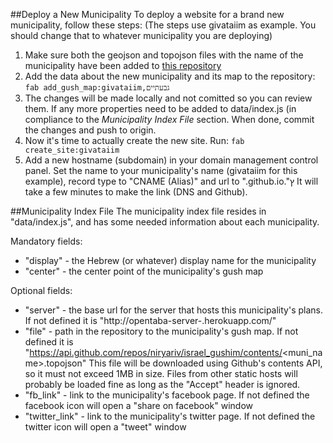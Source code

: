 ##Deploy a New Municipality
To deploy a website for a brand new municipality, follow these steps:
(The steps use givataiim as example. You should change that to whatever
municipality you are deploying)
  1. Make sure both the geojson and topojson files with the name of the municipality
     have been added to [this repository](http://github.com/niryariv/israel_gushim)
  2. Add the data about the new municipality and its map to the repository:
     `fab add_gush_map:givataiim,גבעתיים`
  3. The changes will be made locally and not comitted so you can review them.
     If any more properties need to be added to data/index.js (in compliance
     to the *Municipality Index File* section. When done,
     commit the changes and push to origin.
  4. Now it's time to actually create the new site. Run:
     `fab create_site:givataiim`
  5. Add a new hostname (subdomain) in your domain management control panel. Set
     the name to your municipality's name (givataiim for this example), record
     type to "CNAME (Alias)" and url to "<your-github-account>.github.io."ץ
     It will take a few minutes to make the link (DNS and Github).

##Municipality Index File
The municipality index file resides in "data/index.js", and has some needed
information about each municipality.

Mandatory fields:
+ "display" - the Hebrew (or whatever) display name for the municipality
+ "center" - the center point of the municipality's gush map

Optional fields:
+ "server" - the base url for the server that hosts this municipality's plans.
  If not defined it is "http://opentaba-server-<muni-name>.herokuapp.com/"
+ "file" - path in the repository to the municipality's gush map.
  If not defined it is "https://api.github.com/repos/niryariv/israel_gushim/contents/<muni_name>.topojson"
  This file will be downloaded using Github's contents API, so it must not 
  exceed 1MB in size. Files from other static hosts will probably be loaded fine
  as long as the "Accept" header is ignored.
+ "fb_link" - link to the municipality's facebook page.
  If not defined the facebook icon will open a "share on facebook" window
+ "twitter_link" - link to the municipality's twitter page.
  If not defined the twitter icon will open a "tweet" window
